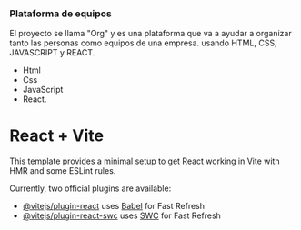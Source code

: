 ### Plataforma de equipos

<p>
El proyecto se llama "Org" y es una plataforma que va a ayudar a organizar tanto las personas como equipos de una empresa. usando HTML, CSS, JAVASCRIPT y REACT.
</p>

- Html
- Css
- JavaScript
- React.

# React + Vite

This template provides a minimal setup to get React working in Vite with HMR and some ESLint rules.

Currently, two official plugins are available:

- [@vitejs/plugin-react](https://github.com/vitejs/vite-plugin-react/blob/main/packages/plugin-react/README.md) uses [Babel](https://babeljs.io/) for Fast Refresh
- [@vitejs/plugin-react-swc](https://github.com/vitejs/vite-plugin-react-swc) uses [SWC](https://swc.rs/) for Fast Refresh
